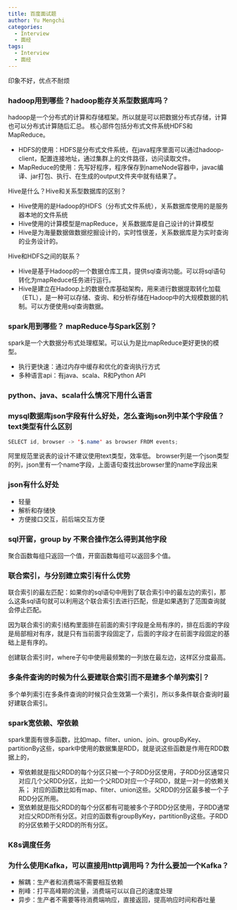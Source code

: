 ```yaml
---
title: 百度面试题
author: Yu Mengchi
categories:
  - Interview
  - 面经 
tags:
  - Interview
  - 面经
---
```

  
印象不好，优点不耐烦
### hadoop用到哪些？hadoop能存关系型数据库吗？
hadoop是一个分布式的计算和存储框架。所以就是可以把数据分布式存储，计算也可以分布式计算随后汇总。
核心部件包括分布式文件系统HDFS和MapReduce。

- HDFS的使用：HDFS是分布式文件系统，在java程序里面可以通过hadoop-client，配置连接地址，通过集群上的文件路径，访问读取文件。
- MapReduce的使用：先写好程序，程序保存到nameNode容器中，javac编译、jar打包、执行、在生成的output文件夹中就有结果了。

Hive是什么？Hive和关系型数据库的区别？

- Hive使用的是Hadoop的HDFS（分布式文件系统），关系数据库使用的是服务器本地的文件系统
- Hive使用的计算模型是mapReduce，关系数据库是自己设计的计算模型
- Hive是为海量数据做数据挖掘设计的，实时性很差，关系数据库是为实时查询的业务设计的。

Hive和HDFS之间的联系？

- Hive是基于Hadoop的一个数据仓库工具，提供sql查询功能。可以将sql语句转化为mapReduce任务进行运行。
- Hive是建立在Hadoop上的数据仓库基础架构，用来进行数据提取转化加载（ETL），是一种可以存储、查询、和分析存储在Hadoop中的大规模数据的机制。可以方便使用sql查询数据。


### spark用到哪些？ mapReduce与Spark区别？

spark是一个大数据分布式处理框架。可以认为是比mapReduce更好更快的模型。

- 执行更快速：通过内存中缓存和优化的查询执行方式
- 多种语言api：有java、scala、R和Python API

### python、java、scala什么情况下用什么语言

### mysql数据库json字段有什么好处，怎么查询json列中某个字段值？text类型有什么区别
```java
SELECT id, browser -> '$.name' as browser FROM events;
```
阿里规范里说表的设计不建议使用text类型，效率低。
browser列是一个json类型的列，json里有一个name字段，上面语句查找出browser里的name字段出来
### json有什么好处
- 轻量
- 解析和存储快
- 方便接口交互，前后端交互方便
### sql开窗，group by 不聚合操作怎么得到其他字段
聚合函数每组只返回一个值，开窗函数每组可以返回多个值。
### 联合索引，与分别建立索引有什么优势
联合索引的最左匹配：如果你的sql语句中用到了联合索引中的最左边的索引，那么这条sql语句就可以利用这个联合索引去进行匹配，但是如果遇到了范围查询就会停止匹配。

因为联合索引的索引结构里面排在前面的索引字段是全局有序的，排在后面的字段是局部相对有序，就是只有当前面字段固定了，后面的字段才在前面字段固定的基础上是有序的。

创建联合索引时，where子句中使用最频繁的一列放在最左边，这样区分度最高。
### 多条件查询的时候为什么要建联合索引而不是建多个单列索引？
多个单列索引在多条件查询的时候只会生效第一个索引，所以多条件联合查询时最好建联合索引。
### spark宽依赖、窄依赖
spark里面有很多函数，比如map、filter、union、join、groupByKey、partitionBy这些，spark中使用的数据集是RDD，就是说这些函数是作用在RDD数据上的，
- 窄依赖就是指父RDD的每个分区只被一个子RDD分区使用，子RDD分区通常只对应几个父RDD分区，比如一个父RDD对应一个子RDD，就是一对一的依赖关系；
对应的函数比如有map、filter、union这些。父RDD的分区最多被一个子RDD分区所用。
- 宽依赖就是指父RDD的每个分区都有可能被多个子RDD分区使用，子RDD通常对应父RDD所有分区。对应的函数有groupByKey，partitionBy这些。子RDD的分区依赖于父RDD的所有分区。

### K8s调度任务

### 为什么使用Kafka，可以直接用http调用吗？为什么要加一个Kafka？
- 解耦：生产者和消费端不需要相互依赖
- 削峰：打平高峰期的流量，消费端可以以自己的速度处理
- 异步：生产者不需要等待消费端响应，直接返回，提高响应时间和吞吐量

